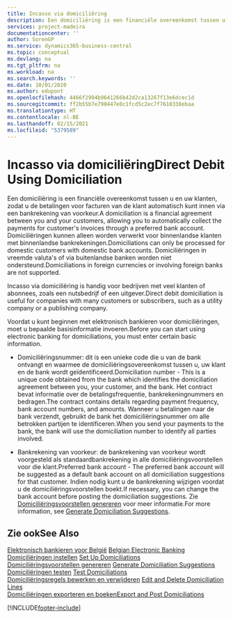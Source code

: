```yaml
---
title: Incasso via domiciliëring
description: Een domiciliëring is een financiële overeenkomst tussen u en uw klanten, zodat u de betalingen voor facturen van de klant automatisch kunt innen via een bankrekening van voorkeur. Domiciliëringen kunnen alleen worden verwerkt voor binnenlandse klanten met binnenlandse bankrekeningen.
services: project-madeira
documentationcenter: ''
author: SorenGP
ms.service: dynamics365-business-central
ms.topic: conceptual
ms.devlang: na
ms.tgt_pltfrm: na
ms.workload: na
ms.search.keywords: ''
ms.date: 10/01/2020
ms.author: edupont
ms.openlocfilehash: 4466f2994b9641266b42d2ca13267f13e6dcec1d
ms.sourcegitcommit: ff2b55b7e790447e0c1fcd5c2ec7f7610338ebaa
ms.translationtype: HT
ms.contentlocale: nl-BE
ms.lasthandoff: 02/15/2021
ms.locfileid: "5379589"
---
```

# <a name="direct-debit-using-domiciliation"></a><span data-ttu-id="5a906-104">Incasso via domiciliëring</span><span class="sxs-lookup"><span data-stu-id="5a906-104">Direct Debit Using Domiciliation</span></span>
<span data-ttu-id="5a906-105">Een domiciliëring is een financiële overeenkomst tussen u en uw klanten, zodat u de betalingen voor facturen van de klant automatisch kunt innen via een bankrekening van voorkeur.</span><span class="sxs-lookup"><span data-stu-id="5a906-105">A domiciliation is a financial agreement between you and your customers, allowing you to automatically collect the payments for customer's invoices through a preferred bank account.</span></span> <span data-ttu-id="5a906-106">Domiciliëringen kunnen alleen worden verwerkt voor binnenlandse klanten met binnenlandse bankrekeningen.</span><span class="sxs-lookup"><span data-stu-id="5a906-106">Domiciliations can only be processed for domestic customers with domestic bank accounts.</span></span> <span data-ttu-id="5a906-107">Domiciliëringen in vreemde valuta's of via buitenlandse banken worden niet ondersteund.</span><span class="sxs-lookup"><span data-stu-id="5a906-107">Domiciliations in foreign currencies or involving foreign banks are not supported.</span></span>  

<span data-ttu-id="5a906-108">Incasso via domiciliëring is handig voor bedrijven met veel klanten of abonnees, zoals een nutsbedrijf of een uitgever.</span><span class="sxs-lookup"><span data-stu-id="5a906-108">Direct debit domiciliation is useful for companies with many customers or subscribers, such as a utility company or a publishing company.</span></span>  

<span data-ttu-id="5a906-109">Voordat u kunt beginnen met elektronisch bankieren voor domiciliëringen, moet u bepaalde basisinformatie invoeren.</span><span class="sxs-lookup"><span data-stu-id="5a906-109">Before you can start using electronic banking for domiciliations, you must enter certain basic information.</span></span>  

- <span data-ttu-id="5a906-110">Domiciliëringsnummer: dit is een unieke code die u van de bank ontvangt en waarmee de domiciliëringsovereenkomst tussen u, uw klant en de bank wordt geïdentificeerd.</span><span class="sxs-lookup"><span data-stu-id="5a906-110">Domiciliation number - This is a unique code obtained from the bank which identifies the domiciliation agreement between you, your customer, and the bank.</span></span> <span data-ttu-id="5a906-111">Het contract bevat informatie over de betalingsfrequentie, bankrekeningnummers en bedragen.</span><span class="sxs-lookup"><span data-stu-id="5a906-111">The contract contains details regarding payment frequency, bank account numbers, and amounts.</span></span> <span data-ttu-id="5a906-112">Wanneer u betalingen naar de bank verzendt, gebruikt de bank het domiciliëringsnummer om alle betrokken partijen te identificeren.</span><span class="sxs-lookup"><span data-stu-id="5a906-112">When you send your payments to the bank, the bank will use the domiciliation number to identify all parties involved.</span></span>  

- <span data-ttu-id="5a906-113">Bankrekening van voorkeur: de bankrekening van voorkeur wordt voorgesteld als standaardbankrekening in alle domiciliëringsvoorstellen voor die klant.</span><span class="sxs-lookup"><span data-stu-id="5a906-113">Preferred bank account - The preferred bank account will be suggested as a default bank account on all domiciliation suggestions for that customer.</span></span> <span data-ttu-id="5a906-114">Indien nodig kunt u de bankrekening wijzigen voordat u de domiciliëringsvoorstellen boekt.</span><span class="sxs-lookup"><span data-stu-id="5a906-114">If necessary, you can change the bank account before posting the domiciliation suggestions.</span></span> <span data-ttu-id="5a906-115">Zie [Domiciliëringsvoorstellen genereren](how-to-generate-domiciliation-suggestions.md) voor meer informatie.</span><span class="sxs-lookup"><span data-stu-id="5a906-115">For more information, see [Generate Domiciliation Suggestions](how-to-generate-domiciliation-suggestions.md).</span></span>  

## <a name="see-also"></a><span data-ttu-id="5a906-116">Zie ook</span><span class="sxs-lookup"><span data-stu-id="5a906-116">See Also</span></span>  
 <span data-ttu-id="5a906-117">[Elektronisch bankieren voor België](belgian-electronic-banking.md) </span><span class="sxs-lookup"><span data-stu-id="5a906-117">[Belgian Electronic Banking](belgian-electronic-banking.md) </span></span>  
 <span data-ttu-id="5a906-118">[Domiciliëringen instellen](how-to-set-up-domiciliations.md) </span><span class="sxs-lookup"><span data-stu-id="5a906-118">[Set Up Domiciliations](how-to-set-up-domiciliations.md) </span></span>  
 <span data-ttu-id="5a906-119">[Domiciliëringsvoorstellen genereren](how-to-generate-domiciliation-suggestions.md) </span><span class="sxs-lookup"><span data-stu-id="5a906-119">[Generate Domiciliation Suggestions](how-to-generate-domiciliation-suggestions.md) </span></span>  
 <span data-ttu-id="5a906-120">[Domiciliëringen testen](how-to-test-domiciliations.md) </span><span class="sxs-lookup"><span data-stu-id="5a906-120">[Test Domiciliations](how-to-test-domiciliations.md) </span></span>  
 <span data-ttu-id="5a906-121">[Domiciliëringsregels bewerken en verwijderen](how-to-edit-and-delete-domiciliation-lines.md) </span><span class="sxs-lookup"><span data-stu-id="5a906-121">[Edit and Delete Domiciliation Lines](how-to-edit-and-delete-domiciliation-lines.md) </span></span>  
 [<span data-ttu-id="5a906-122">Domiciliëringen exporteren en boeken</span><span class="sxs-lookup"><span data-stu-id="5a906-122">Export and Post Domiciliations</span></span>](how-to-export-and-post-domiciliations.md)


[!INCLUDE[footer-include](../../includes/footer-banner.md)]
